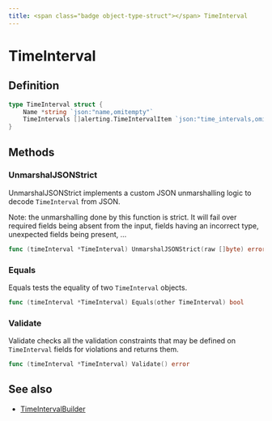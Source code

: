 ```yaml
---
title: <span class="badge object-type-struct"></span> TimeInterval
---
```

# <span class="badge object-type-struct"></span> TimeInterval

## Definition

```go
type TimeInterval struct {
    Name *string `json:"name,omitempty"`
    TimeIntervals []alerting.TimeIntervalItem `json:"time_intervals,omitempty"`
}
```
## Methods

### <span class="badge object-method"></span> UnmarshalJSONStrict

UnmarshalJSONStrict implements a custom JSON unmarshalling logic to decode `TimeInterval` from JSON.

Note: the unmarshalling done by this function is strict. It will fail over required fields being absent from the input, fields having an incorrect type, unexpected fields being present, …

```go
func (timeInterval *TimeInterval) UnmarshalJSONStrict(raw []byte) error
```

### <span class="badge object-method"></span> Equals

Equals tests the equality of two `TimeInterval` objects.

```go
func (timeInterval *TimeInterval) Equals(other TimeInterval) bool
```

### <span class="badge object-method"></span> Validate

Validate checks all the validation constraints that may be defined on `TimeInterval` fields for violations and returns them.

```go
func (timeInterval *TimeInterval) Validate() error
```

## See also

 * <span class="badge builder"></span> [TimeIntervalBuilder](./builder-TimeIntervalBuilder.md)
